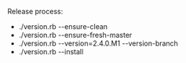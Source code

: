 Release process:

* ./version.rb --ensure-clean
* ./version.rb --ensure-fresh-master
* ./version.rb --version=2.4.0.M1 --version-branch
* ./version.rb --install